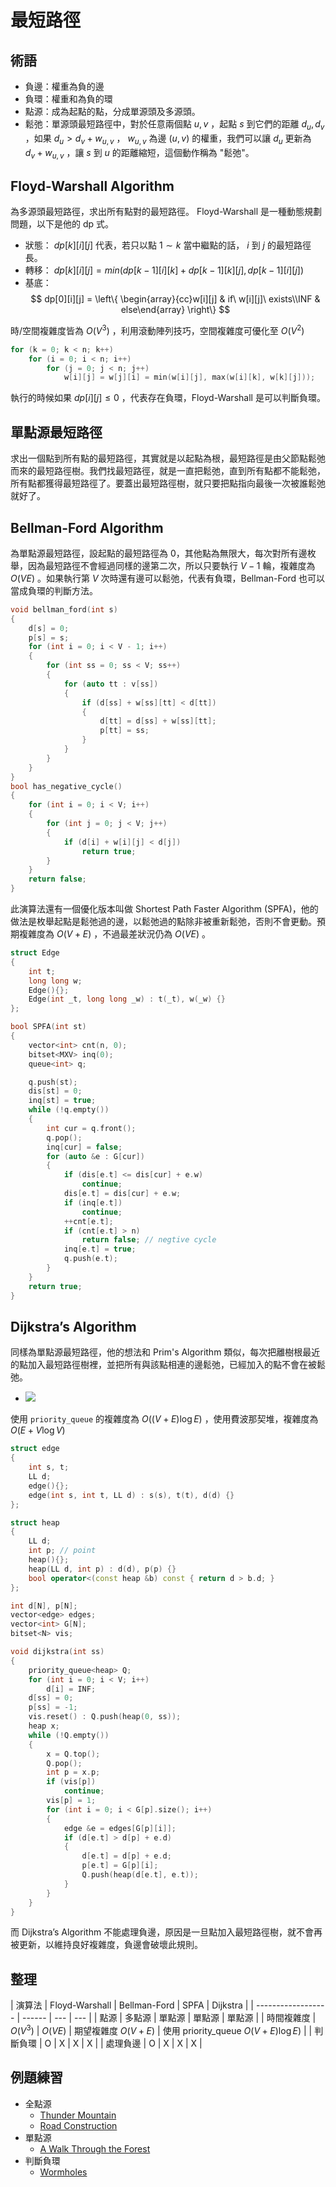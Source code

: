 # 最短路徑

## 術語

- 負邊：權重為負的邊
- 負環：權重和為負的環
- 點源：成為起點的點，分成單源頭及多源頭。
- 鬆弛：單源頭最短路徑中，對於任意兩個點 $u,v$ ，起點 $s$ 到它們的距離 $d_u,d_v$ ，如果 $d_u>d_v+w_{u,v}$ ， $w_{u,v}$ 為邊 $(u,v)$ 的權重，我們可以讓 $d_u$ 更新為 $d_v+w_{u,v}$ ，讓 $s$ 到 $u$ 的距離縮短，這個動作稱為 "鬆弛"。

## Floyd-Warshall Algorithm

為多源頭最短路徑，求出所有點對的最短路徑。
Floyd-Warshall 是一種動態規劃問題，以下是他的 dp 式。

- 狀態： $dp[k][i][j]$ 代表，若只以點 $1 ∼ k$ 當中繼點的話， $i$ 到 $j$ 的最短路徑長。
- 轉移： $dp[k][i][j] = min(dp[k − 1][i][k] + dp[k − 1][k][j], dp[k − 1][i][j])$ 
-   基底：
    $$
    dp[0][i][j] = \left\{ \begin{array}{cc}w[i][j] & if\ w[i][j]\ exists\\INF & else\end{array} \right\}
    $$

時/空間複雜度皆為 $O(V^3)$ ，利用滾動陣列技巧，空間複雜度可優化至 $O(V^2)$ 

```cpp
for (k = 0; k < n; k++)
    for (i = 0; i < n; i++)
        for (j = 0; j < n; j++)
            w[i][j] = w[j][i] = min(w[i][j], max(w[i][k], w[k][j]));
```

執行的時候如果 $dp[i][j]\leq 0$ ，代表存在負環，Floyd-Warshall 是可以判斷負環。

## 單點源最短路徑

求出一個點到所有點的最短路徑，其實就是以起點為根，最短路徑是由父節點鬆弛而來的最短路徑樹。我們找最短路徑，就是一直把鬆弛，直到所有點都不能鬆弛，所有點都獲得最短路徑了。要蓋出最短路徑樹，就只要把點指向最後一次被誰鬆弛就好了。

## Bellman-Ford Algorithm

為單點源最短路徑，設起點的最短路徑為 0，其他點為無限大，每次對所有邊枚舉，因為最短路徑不會經過同樣的邊第二次，所以只要執行 $V-1$ 輪，複雜度為 $O(VE)$ 。如果執行第 $V$ 次時還有邊可以鬆弛，代表有負環，Bellman-Ford 也可以當成負環的判斷方法。

```cpp
void bellman_ford(int s)
{
    d[s] = 0;
    p[s] = s;
    for (int i = 0; i < V - 1; i++)
    {
        for (int ss = 0; ss < V; ss++)
        {
            for (auto tt : v[ss])
            {
                if (d[ss] + w[ss][tt] < d[tt])
                {
                    d[tt] = d[ss] + w[ss][tt];
                    p[tt] = ss;
                }
            }
        }
    }
}
bool has_negative_cycle()
{
    for (int i = 0; i < V; i++)
    {
        for (int j = 0; j < V; j++)
        {
            if (d[i] + w[i][j] < d[j])
                return true;
        }
    }
    return false;
}
```

此演算法還有一個優化版本叫做 Shortest Path Faster Algorithm (SPFA)，他的做法是枚舉起點是鬆弛過的邊，以鬆弛過的點除非被重新鬆弛，否則不會更動。預期複雜度為 $O(V+E)$ ，不過最差狀況仍為 $O(VE)$ 。

```cpp
struct Edge
{
    int t;
    long long w;
    Edge(){};
    Edge(int _t, long long _w) : t(_t), w(_w) {}
};

bool SPFA(int st)
{
    vector<int> cnt(n, 0);
    bitset<MXV> inq(0);
    queue<int> q;

    q.push(st);
    dis[st] = 0;
    inq[st] = true;
    while (!q.empty())
    {
        int cur = q.front();
        q.pop();
        inq[cur] = false;
        for (auto &e : G[cur])
        {
            if (dis[e.t] <= dis[cur] + e.w)
                continue;
            dis[e.t] = dis[cur] + e.w;
            if (inq[e.t])
                continue;
            ++cnt[e.t];
            if (cnt[e.t] > n)
                return false; // negtive cycle
            inq[e.t] = true;
            q.push(e.t);
        }
    }
    return true;
}
```

## Dijkstra’s Algorithm

同樣為單點源最短路徑，他的想法和 Prim's Algorithm 類似，每次把離樹根最近的點加入最短路徑樹裡，並把所有與該點相連的邊鬆弛，已經加入的點不會在被鬆弛。

- ![](images/dijkstra.gif)

使用 `priority_queue` 的複雜度為 $O((V+E)\log E)$ ，使用費波那契堆，複雜度為 $O(E+V\log V)$ 

```cpp
struct edge
{
    int s, t;
    LL d;
    edge(){};
    edge(int s, int t, LL d) : s(s), t(t), d(d) {}
};

struct heap
{
    LL d;
    int p; // point
    heap(){};
    heap(LL d, int p) : d(d), p(p) {}
    bool operator<(const heap &b) const { return d > b.d; }
};

int d[N], p[N];
vector<edge> edges;
vector<int> G[N];
bitset<N> vis;

void dijkstra(int ss)
{
    priority_queue<heap> Q;
    for (int i = 0; i < V; i++)
        d[i] = INF;
    d[ss] = 0;
    p[ss] = -1;
    vis.reset() : Q.push(heap(0, ss));
    heap x;
    while (!Q.empty())
    {
        x = Q.top();
        Q.pop();
        int p = x.p;
        if (vis[p])
            continue;
        vis[p] = 1;
        for (int i = 0; i < G[p].size(); i++)
        {
            edge &e = edges[G[p][i]];
            if (d[e.t] > d[p] + e.d)
            {
                d[e.t] = d[p] + e.d;
                p[e.t] = G[p][i];
                Q.push(heap(d[e.t], e.t));
            }
        }
    }
}
```

而 Dijkstra’s Algorithm 不能處理負邊，原因是一旦點加入最短路徑樹，就不會再被更新，以維持良好複雜度，負邊會破壞此規則。

## 整理

| 演算法                 | Floyd-Warshall     | Bellman-Ford | SPFA | Dijkstra |
| ------------------ | ------ | --- | --- |
| 點源     | 多點源     | 單點源   | 單點源   | 單點源   |
| 時間複雜度     | $O(V^3)$ | $O(VE)$ | 期望複雜度 $O(V+E)$ | 使用 priority_queue $O(V+E)\log E)$ |
| 判斷負環 | O | X | X | X |
| 處理負邊 | O | X | X | X |

## 例題練習

-   全點源
    -  [Thunder Mountain](http://uva.onlinejudge.org/external/108/10803.pdf) 
    -  [Road Construction](https://onlinejudge.org/external/107/10724.pdf) 
-   單點源
    -  [A Walk Through the Forest](https://onlinejudge.org/external/109/10917.pdf) 
-   判斷負環
    -  [Wormholes](https://onlinejudge.org/external/5/558.pdf) 
